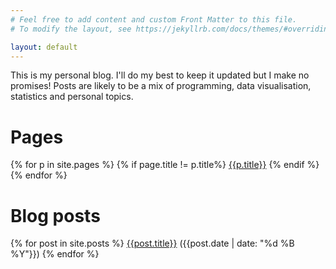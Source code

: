 ```yaml
---
# Feel free to add content and custom Front Matter to this file.
# To modify the layout, see https://jekyllrb.com/docs/themes/#overriding-theme-defaults

layout: default
---
```


This is my personal blog. I'll do my best to keep it updated but I make no 
promises! Posts are likely to be a mix of programming, data visualisation, 
statistics and personal topics.

# Pages
{% for p in site.pages %}
{% if page.title != p.title%}
[{{p.title}}]({{p.url}})
{% endif %}
{% endfor %}

# Blog posts
{% for post in site.posts %}
[{{post.title}}]({{post.url}}) ({{post.date | date: "%d %B %Y"}})
{% endfor %}
